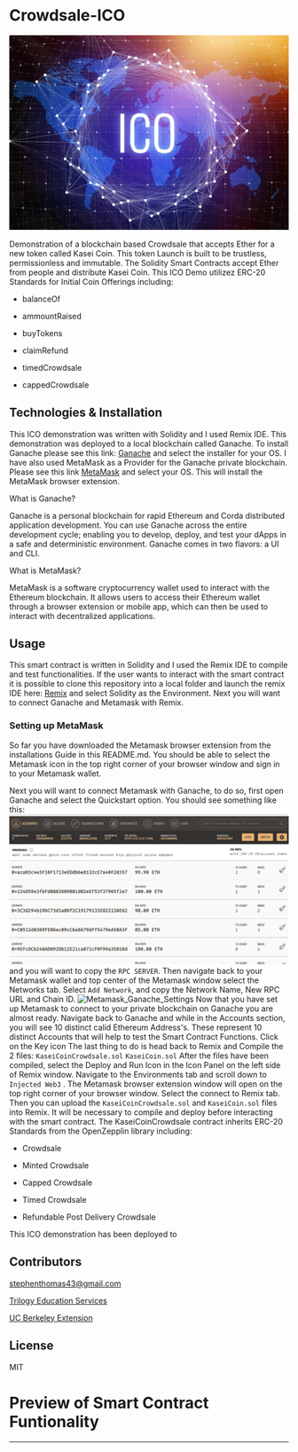 # Crowdsale-ICO

![ICO](Resources/ICO_image.png)


Demonstration of a blockchain based Crowdsale that accepts Ether for a new token called Kasei Coin. This token Launch is built to be trustless, permissionless and immutable.  The Solidity Smart Contracts accept Ether from people and distribute Kasei Coin. This ICO Demo utilizez ERC-20 Standards for Initial Coin Offerings including:

- balanceOf

- ammountRaised

- buyTokens

- claimRefund

- timedCrowdsale

- cappedCrowdsale


## Technologies & Installation
This ICO demonstration was written with Solidity and I used Remix IDE. This demonstration was deployed to a local blockchain called Ganache. To install Ganache please see this link:  [Ganache](https://trufflesuite.com/ganache/) and select the installer for your OS. I have also used MetaMask as a Provider for the Ganache private blockchain. Please see this link [MetaMask](https://metamask.io/download/) and select your OS. This will install the MetaMask browser extension. 

What is Ganache?

Ganache is a personal blockchain for rapid Ethereum and Corda distributed application development. You can use Ganache across the entire development cycle; enabling you to develop, deploy, and test your dApps in a safe and deterministic environment. Ganache comes in two flavors: a UI and CLI.

What is MetaMask?

MetaMask is a software cryptocurrency wallet used to interact with the Ethereum blockchain. It allows users to access their Ethereum wallet through a browser extension or mobile app, which can then be used to interact with decentralized applications.

## Usage

This smart contract is written in Solidity and I used the Remix IDE to compile and test functionalities. If the user wants to interact with the smart contract it is possible to clone this repository into a local folder and launch the remix IDE here: [Remix](https://remix.ethereum.org/#optimize=false&runs=200&evmVersion=null&version=soljson-v0.8.7+commit.e28d00a7.js) and select Solidity as the Environment. Next you will want to connect Ganache and Metamask with Remix. 

### Setting up MetaMask

So far you have downloaded the Metamask browser extension from the installations Guide in this README.md. You should be able to select the Metamask icon in the top right corner of your browser window and sign in to your Metamask wallet.

Next you will want to connect Metamask with Ganache, to do so, first open Ganache and select the Quickstart option. You should see something like this: 
![ganache](Resources/Ganache_image.png) and you will want to copy the ``` RPC SERVER ```. Then navigate back to your Metamask wallet and top center of the Metamask window select the Networks tab. Select ``` Add Network ```, and copy the Network Name, New RPC URL and Chain ID.
![Metamask_Ganache_Settings](Metamask_Ganache_Settings_image.png)
Now that you have set up Metamask to connect to your private blockchain on Ganache you are almost ready. Navigate back to Ganache and while in the Accounts section, you will see 10 distinct calid Ethereum Address's. These represent 10 distinct Accounts that will help to test the Smart Contract Functions. Click on the Key icon  The last thing to do is head back to Remix and Compile the 2 files:
``` KaseiCoinCrowdsale.sol ```
``` KaseiCoin.sol ``` 
After the files have been compiled, select the Deploy and Run Icon in the Icon Panel on the left side of Remix window. Navigate to the Environments tab and scroll down to ``` Injected Web3 ``` . The Metamask browser extension window will open on the top right corner of your browser window. Select the connect to Remix tab.  Then you can upload the ``` KaseiCoinCrowdsale.sol ``` and ``` KaseiCoin.sol ``` files into Remix. It will be necessary to compile and deploy before interacting with the smart contract. The KaseiCoinCrowdsale contract inherits ERC-20 Standards from the OpenZepplin library including:

- Crowdsale

- Minted Crowdsale

- Capped Crowdsale

- Timed Crowdsale

- Refundable Post Delivery Crowdsale

This ICO demonstration has been deployed to 

## Contributors

stephenthomas43@gmail.com

[Trilogy Education Services](https://www.trilogyed.com/)

[UC Berkeley Extension ](https://extension.berkeley.edu/)



## License 

MIT


# Preview of Smart Contract Funtionality
---

